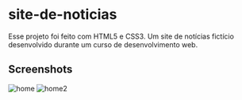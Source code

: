# site-de-noticias

 Esse projeto foi feito com HTML5 e CSS3. Um site de notícias fictício desenvolvido durante um curso de desenvolvimento web.

## Screenshots

![home](https://user-images.githubusercontent.com/60331328/154557642-0be950ff-8dca-462f-9a33-d4b5059e0ea8.png)
![home2](https://user-images.githubusercontent.com/60331328/154557645-56e23583-1f11-4f36-8d31-94262cf06f21.png)

